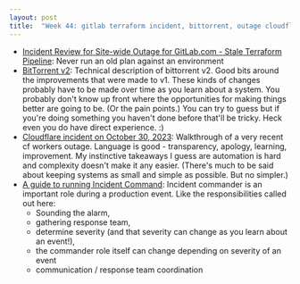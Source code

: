 ```yaml
---
layout: post
title:  "Week 44: gitlab terraform incident, bittorrent, outage cloudflare deployer"
---
```


* [Incident Review for Site-wide Outage for GitLab.com - Stale Terraform Pipeline](https://gitlab.com/gitlab-com/gl-infra/production/-/issues/15999): Never run an old plan against an environment 
* [BitTorrent v2](https://blog.libtorrent.org/2020/09/bittorrent-v2/): Technical description of bittorrent v2. Good bits around the improvements that were made to v1. These kinds of changes probably have to be made over time as you learn about a system. You probably don't know up front where the opportunities for making things better are going to be. (Or the pain points.) You can try to guess but if you're doing something you haven't done before that'll be tricky. Heck even you do have direct experience. :)
* [Cloudflare incident on October 30, 2023](https://blog.cloudflare.com/cloudflare-incident-on-october-30-2023/): Walkthrough of a very recent cf workers outage. Language is good - transparency, apology, learning, improvement. My instinctive takeaways I guess are automation is hard and complexity doesn't make it any easier. (There's much to be said about keeping systems as small and simple as possible. But no simpler.)
* [A guide to running Incident Command](https://argoday.medium.com/incident-command-guide-9872b51d7c94): Incident commander is an important role during a production event. Like the responsibilities called out here:
  * Sounding the alarm, 
  * gathering response team, 
  * determine severity (and that severity can change as you learn about an event!), 
  * the commander role itself can change depending on severity of an event
  * communication / response team coordination